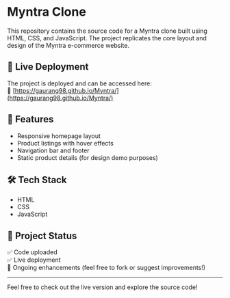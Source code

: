 # Myntra Clone

This repository contains the source code for a Myntra clone built using HTML, CSS, and JavaScript. The project replicates the core layout and design of the Myntra e-commerce website.

## 🚀 Live Deployment

The project is deployed and can be accessed here:  
🔗 [https://gaurang98.github.io/Myntra/](https://gaurang98.github.io/Myntra/)

## 📂 Features

- Responsive homepage layout
- Product listings with hover effects
- Navigation bar and footer
- Static product details (for design demo purposes)

## 🛠 Tech Stack

- HTML
- CSS
- JavaScript

## 📁 Project Status

✅ Code uploaded  
✅ Live deployment  
🚧 Ongoing enhancements (feel free to fork or suggest improvements!)

---

Feel free to check out the live version and explore the source code!
